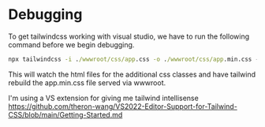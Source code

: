 # Debugging

To get tailwindcss working with visual studio, we have to run the following command before we begin debugging.

```cmd
npx tailwindcss -i ./wwwroot/css/app.css -o ./wwwroot/css/app.min.css --watch --minify
```

This will watch the html files for the additional css classes and have tailwind rebuild the app.min.css file served via wwwroot.

I'm using a VS extension for giving me tailwind intellisense https://github.com/theron-wang/VS2022-Editor-Support-for-Tailwind-CSS/blob/main/Getting-Started.md